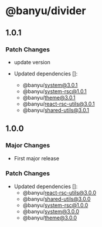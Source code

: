 # @banyu/divider

## 1.0.1

### Patch Changes

- update version

- Updated dependencies []:
  - @banyu/system@3.0.1
  - @banyu/system-rsc@1.0.1
  - @banyu/theme@3.0.1
  - @banyu/react-rsc-utils@3.0.1
  - @banyu/shared-utils@3.0.1

## 1.0.0

### Major Changes

- First major release

### Patch Changes

- Updated dependencies []:
  - @banyu/react-rsc-utils@3.0.0
  - @banyu/shared-utils@3.0.0
  - @banyu/system-rsc@1.0.0
  - @banyu/system@3.0.0
  - @banyu/theme@3.0.0
